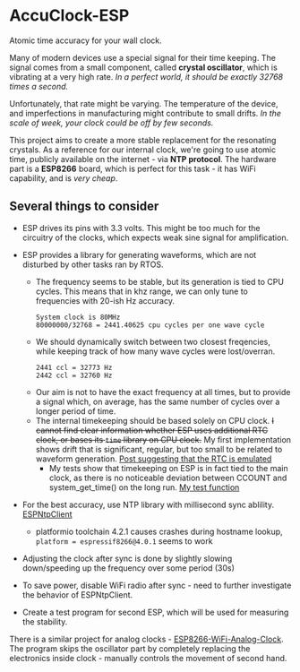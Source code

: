 # AccuClock-ESP

Atomic time accuracy for your wall clock.

Many of modern devices use a special signal for their time keeping. The signal comes from a small component, called **crystal oscillator**, which is vibrating at a very high rate. *In a perfect world, it should be exactly 32768 times a second.*

Unfortunately, that rate might be varying. The temperature of the device, and imperfections in manufacturing might contribute to small drifts. *In the scale of week, your clock could be off by few seconds.*

This project aims to create a more stable replacement for the resonating crystals. As a reference for our internal clock, we're going to use atomic time, publicly available on the internet - via **NTP protocol**. The hardware part is a **ESP8266** board, which is perfect for this task - it has WiFi capability, and is *very cheap*.

## Several things to consider

* ESP drives its pins with 3.3 volts. This might be too much for the circuitry of the clocks, which expects weak sine signal for amplification.
* ESP provides a library for generating waveforms, which are not disturbed by other tasks ran by RTOS.
  * The frequency seems to be stable, but its generation is tied to CPU cycles. This means that in khz range, we can only tune to frequencies with 20-ish Hz accuracy.
    ```
    System clock is 80MHz
    80000000/32768 = 2441.40625 cpu cycles per one wave cycle
    ```
  * We should dynamically switch between two closest freqencies, while keeping track of how many wave cycles were lost/overran.
    ```
    2441 ccl = 32773 Hz
    2442 ccl = 32760 Hz
    ```
  * Our aim is not to have the exact frequency at all times, but to provide a signal which, on average, has the same number of cycles over a longer period of time.
  * The internal timekeeping should be based solely on CPU clock. ~~I cannot find clear information whether ESP uses additional RTC clock, or bases its `time` library on CPU clock.~~ My first implementation shows drift that is significant, regular, but too small to be related to waveform generation.
  [Post suggesting that the RTC is emulated](https://www.esp8266.com/viewtopic.php?p=10180)
    * My tests show that timekeeping on ESP is in fact tied to the main clock, as there is no noticeable deviation between CCOUNT and system_get_time() on the long run.
    [My test function](https://gist.github.com/naomai/c6b7b8c9e3b7b3faf1c17dee4658644f)
    
* For the best accuracy, use NTP library with millisecond sync ablility. [ESPNtpClient](https://github.com/gmag11/ESPNtpClient)
  * platformio toolchain 4.2.1 causes crashes during hostname lookup, `platform = espressif8266@4.0.1` seems to work
* Adjusting the clock after sync is done by slightly slowing down/speeding up the frequency over some period (30s)
* To save power, disable WiFi radio after sync - need to further investigate the behavior of ESPNtpClient.
* Create a test program for second ESP, which will be used for measuring the stability.

There is a similar project for analog clocks - [ESP8266-WiFi-Analog-Clock](https://github.com/jim11662418/ESP8266-WiFi-Analog-Clock). The program skips the oscillator part by completely replacing the electronics inside clock - manually controls the movement of second hand.
  

